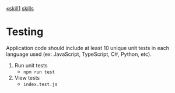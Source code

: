 [«skill1](skill1.md) [skills](skills.md)

# Testing

Application code should include at least 10 unique unit tests in each language used (ex: JavaScript, TypeScript, C#, Python, etc).

1. Run unit tests
   - `npm run test`
2. View tests
   - `index.test.js`
